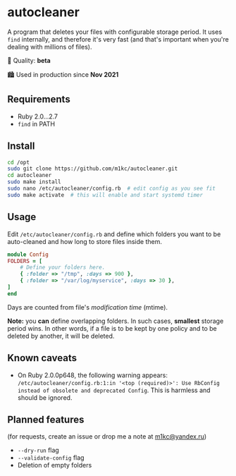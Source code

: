 # autocleaner

A program that deletes your files with configurable storage period.
It uses `find` internally, and therefore it's very fast (and that's
important when you're dealing with millions of files).

:wrench: Quality: **beta** 
 
:cityscape: Used in production since **Nov 2021**

## Requirements

* Ruby 2.0...2.7
* `find` in PATH

## Install

```sh
cd /opt
sudo git clone https://github.com/m1kc/autocleaner.git
cd autocleaner
sudo make install
sudo nano /etc/autocleaner/config.rb  # edit config as you see fit
sudo make activate  # this will enable and start systemd timer
```

## Usage

Edit `/etc/autocleaner/config.rb` and define which folders you want to
be auto-cleaned and how long to store files inside them.

```ruby
module Config
FOLDERS = [
	# Define your folders here.
	{ :folder => "/tmp", :days => 900 },
	{ :folder => "/var/log/myservice", :days => 30 },
]
end
```

Days are counted from file's _modification time_ (mtime).

**Note:** you **can** define overlapping folders. In such cases, **smallest**
storage period wins. In other words, if a file is to be kept by one policy
and to be deleted by another, it will be deleted.

## Known caveats

* On Ruby 2.0.0p648, the following warning appears: `/etc/autocleaner/config.rb:1:in '<top (required)>': Use RbConfig instead of obsolete and deprecated Config`. This is harmless and should be ignored.

## Planned features

(for requests, create an issue or drop me a note at m1kc@yandex.ru)

* `--dry-run` flag
* `--validate-config` flag
* Deletion of empty folders

